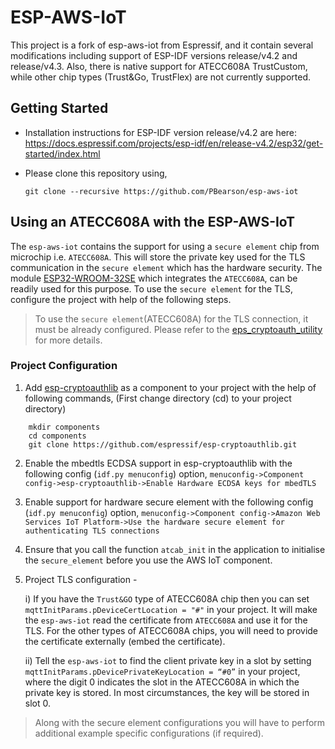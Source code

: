 # ESP-AWS-IoT

This project is a fork of esp-aws-iot from Espressif, and it contain several modifications including support of ESP-IDF versions release/v4.2 and release/v4.3. Also, there is native support for ATECC608A TrustCustom, while other chip types (Trust&Go, TrustFlex) are not currently supported.


## Getting Started

- Installation instructions for ESP-IDF version release/v4.2 are here: https://docs.espressif.com/projects/esp-idf/en/release-v4.2/esp32/get-started/index.html

- Please clone this repository using,
    ```
    git clone --recursive https://github.com/PBearson/esp-aws-iot
    ```
## Using an ATECC608A with the ESP-AWS-IoT
   The `esp-aws-iot` contains the support for using a `secure element` chip from microchip i.e. `ATECC608A`. This will store the private key used for the TLS communication in the `secure element` which has the hardware security. The module [ESP32-WROOM-32SE](https://www.espressif.com/sites/default/files/documentation/esp32-wroom-32se_datasheet_en.pdf) which integrates the `ATECC608A`, can be readily used for this purpose. To use the `secure element` for the TLS, configure the project with help of the following steps.
> To use the `secure element`(ATECC608A) for the TLS connection, it must be already configured. Please refer to the [eps_cryptoauth_utility](https://github.com/espressif/esp-cryptoauthlib/tree/master/esp_cryptoauth_utility) for more details.
### Project Configuration

1. Add [esp-cryptoauthlib](https://github.com/espressif/esp-cryptoauthlib) as a component to your project with the help of following commands,
    (First change directory (cd) to your project directory)
```
    mkdir components
    cd components
    git clone https://github.com/espressif/esp-cryptoauthlib.git
```
2. Enable the mbedtls ECDSA support in esp-cryptoauthlib with the following config (`idf.py menuconfig`) option,
    `menuconfig->Component config->esp-cryptoauthlib->Enable Hardware ECDSA keys for mbedTLS`

3. Enable support for hardware secure element with the following config (`idf.py menuconfig`) option,
    `menuconfig->Component config->Amazon Web Services IoT Platform->Use the hardware secure element for authenticating TLS connections`

4. Ensure that you call the function `atcab_init` in the application to initialise the `secure_element` before you use the AWS IoT component.

5. Project TLS configuration -

    i) If you have the `Trust&GO` type of ATECC608A chip then you can set `mqttInitParams.pDeviceCertLocation = "#"` in your project. It will make the `esp-aws-iot` read the certificate from `ATECC608A` and use it for the TLS. For the other types of ATECC608A chips, you will need to provide the certificate externally (embed the certificate).

    ii) Tell the `esp-aws-iot` to find the client private key in a slot by setting `mqttInitParams.pDevicePrivateKeyLocation = “#0”` in your project, where the digit 0 indicates the slot in the ATECC608A in which the private key is stored.  In most circumstances, the key will be stored in slot 0.
> Along with the secure element configurations you will have to perform additional example specific configurations (if required).
